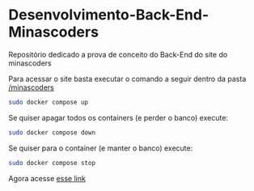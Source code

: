 # Desenvolvimento-Back-End-Minascoders

Repositório dedicado a prova de conceito do Back-End do site do minascoders

Para acessar o site basta executar o comando a seguir dentro da pasta [/minascoders](/minascoders/)

```bash
sudo docker compose up
```

Se quiser apagar todos os containers (e perder o banco) execute:

```bash
sudo docker compose down
```

Se quiser para o container (e manter o banco) execute:

```bash
sudo docker compose stop
```

Agora acesse [esse link](localhost:5000/)
 